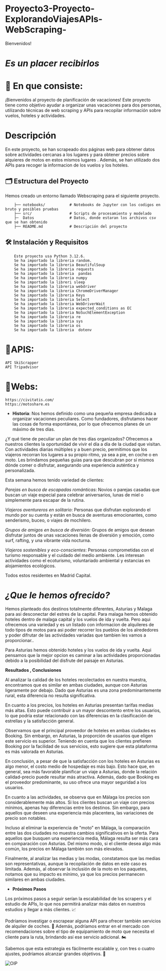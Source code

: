 # Proyecto3-Proyecto-ExplorandoViajesAPIs-WebScraping-


Bienvenidos! 

# *Es un placer recibirlos*


# 📝 En que consiste:

¡Bienvenidos al proyecto de planificación de vacaciones! Este proyecto tiene como objetivo ayudar a organizar unas vacaciones para dos personas, utilizando técnicas de web scraping y APIs para recopilar información sobre vuelos, hoteles y actividades.

# Descripción

En este proyecto, se han scrapeado dos páginas web para obtener datos sobre actividades cercanas a los lugares y para obtener precios sobre alquieres de motos en estos mismos lugares . Además, se han utilizado dos APIs para recoger la informacion de los vuelos y los hoteles.


## 🗂️ Estructura del Proyecto
Hemos creado un entorno llamado Webscraping para el siguiente proyecto.

        ├── notebooks/           # Notebooks de Jupyter con los codigos en bruto y posibles pruebas
        ├── src/                 # Scripts de procesamiento y modelado
        ├─  Datos                # Datos, donde estaran los archivos csv que se han obtenido
        ├── README.md            # Descripción del proyecto
      
## 🛠️ Instalación y Requisitos
        Este proyecto usa Python 3.12.6.
        Se ha importado la libreria random.
        Se ha importado la libreria BeautifulSoup
        Se ha importado la libreria requests
        Se ha importado la libreria  pandas 
        Se ha importado la libreria numpy 
        Se ha importado la libreri sleep
        Se ha importado la libreria webdriver  
        Se ha importado la libreria ChromeDriverManager 
        Se ha importado la libreria Keys  
        Se ha importado la libreria Select  
        Se ha importado la libreria WebDriverWait
        Se ha importado la libreria expected_conditions as EC
        Se ha importado la libreria NoSuchElementException 
        Se ha importado la libreria re
        Se ha importado la libreria sys
        Se ha importado la libreria os
        Se ha importado la libreria  dotenv 


# 📝APIS:
    API SkiScrapper
    API Tripadvisor

# 📝Webs:
    https://civitatis.com/
    https://motoshare.es
 
 
- **Historia**:
Nos hemos definido como una pequeña empresa dedicada a organizar vacaciones peculiares. Como fundadores, disfrutamos hacer las cosas de forma espontánea, por lo que ofrecemos planes de un máximo de tres días.

¿Y qué tiene de peculiar un plan de tres días organizados? Ofrecemos a nuestros clientes la oportunidad de vivir el día a día de la ciudad que visitan. Con actividades diarias múltiples y a buen precio, permitimos que los viajeros recorran los lugares a su propio ritmo, ya sea a pie, en coche o en moto. Les brindamos pequeñas guías para que descubran por sí mismos dónde comer o disfrutar, asegurando una experiencia auténtica y personalizada.

Esta semana hemos tenido variedad de clientes:

*Parejas en busca de escapadas románticas*: Novios o parejas casadas que buscan un viaje especial para celebrar aniversarios, lunas de miel o simplemente para escapar de la rutina.

*Viajeros aventureros en solitario*: Personas que disfrutan explorando el mundo por su cuenta y están en busca de aventuras emocionantes, como senderismo, buceo, o viajes de mochilero.

*Grupos de amigos en busca de diversión:* Grupos de amigos que desean disfrutar juntos de unas vacaciones llenas de diversión y emoción, como surf, rafting, y una vibrante vida nocturna.

*Viajeros sostenibles y eco-conscientes*: Personas comprometidas con el turismo responsable y el cuidado del medio ambiente. Les interesan actividades como el ecoturismo, voluntariado ambiental y estancias en alojamientos ecológicos.

Todos estos residentes en Madrid Capital.

# *¿Que le hemos ofrecido?*

Hemos planteado dos destinos totalmente diferentes, Asturias y Malaga para asi desconectar del estres de la capital.
Para malaga hemos obtenido hoteles dentro de malaga capital y los vuelos de ida y vuelta. Pero aqui ofrecemos una variedad y es un listado con informacion de alquileres de todo tipos de motos para asi poder recorrer los pueblos de los alrededores y poder difrutar de las actividades variadas que tambien les vamos a proporcionar..

Para Asturias hemos obtenido hoteles y los vuelos de ida y vuelta. Aqui pensamos que la mejor opcion es caminar a las actividades proporcionadas debido a la posibilidad del disfrute del paisaje en Asturias.

**Resultados , Conclusiones**

Al analizar la calidad de los hoteles recolectados en nuestra muestra, encontramos que es similar en ambas ciudades, aunque con Asturias ligeramente por debajo. Dado que Asturias es una zona predominantemente rural, esta diferencia no resulta significativa.

En cuanto a los precios, los hoteles en Asturias presentan tarifas medias más altas. Esto puede contribuir a un mayor descontento entre los usuarios, lo que podría estar relacionado con las diferencias en la clasificación de estrellas y la satisfacción general.

Observamos que el principal proveedor de hoteles en ambas ciudades es Booking. Sin embargo, en Asturias, la proporción de usuarios que eligen este servicio es superior. Teniendo en cuenta que los clientes prefieren Booking por la facilidad de sus servicios, esto sugiere que esta plataforma es más valorada en Asturias.

En conclusión, a pesar de que la satisfacción con los hoteles en Asturias es algo menor, el costo medio de hospedaje es más bajo. Esto hace que, en general, sea más favorable planificar un viaje a Asturias, donde la relación calidad-precio puede resultar más atractiva. Además, dado que Booking es el proveedor predominante, su uso ofrece una mayor seguridad a los usuarios.

En cuanto a las actividades, se observa que en Málaga los precios son considerablemente más altos. Si los clientes buscan un viaje con precios mínimos, apenas hay diferencias entre los destinos. Sin embargo, para aquellos que deseen una experiencia más placentera, las variaciones de precio son notables.

Incluso al eliminar la experiencia de "moto" en Málaga, la comparación entre las dos ciudades no muestra cambios significativos en la oferta. Para aquellos que busquen una experiencia media, Málaga resulta ser más cara en comparación con Asturias. Del mismo modo, si el cliente desea algo más común, los precios en Málaga también son más elevados.

Finalmente, al analizar las medias y las modas, constatamos que las medias son representativas, aunque la recopilación de datos en este caso es limitada. Además, al observar la inclusión de la moto en los paquetes, notamos que su impacto es mínimo, ya que los precios permanecen similares en ambas ciudades.


- **Próximos Pasos**

Los próximos pasos a seguir serían la escalabilidad de los scrapers y el estudio de APIs, lo que nos permitirá analizar más datos en nuestros estudios y llegar a más clientes. 📈

Podríamos investigar o escrapear alguna API para ofrecer también servicios de alquiler de coches. 🚗 Además, podríamos entrar en el mercado con recomendaciones sobre el tipo de equipamiento de moto que necesita el cliente para la ruta, brindando así ese servicio adicional. 🏍️

Sabemos que esta estrategia es fácilmente escalable y, con tres o cuatro ajustes, podríamos alcanzar grandes objetivos. 🌟


 

![OIP](https://github.com/user-attachments/assets/a3261f22-9193-45df-bf33-14a396dfd988)
